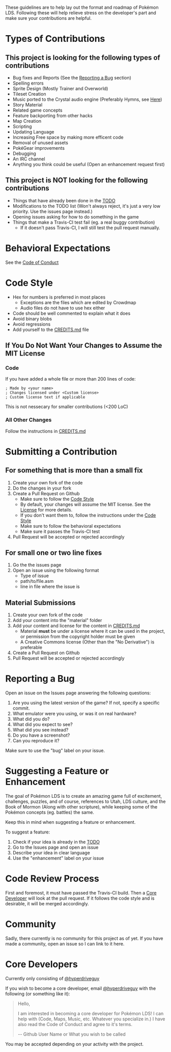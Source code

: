 These guidelines are to help lay out the format and roadmap of Pokémon
LDS. Following these will help relieve stress on the developer's part
and make sure your contributions are helpful.

# Types of Contributions

## This project is looking for the following types of contributions

* Bug fixes and Reports (See the [Reporting a Bug](#reporting-a-bug) section)
* Spelling errors
* Sprite Design (Mostly Trainer and Overworld)
* Tileset Creation
* Music ported to the Crystal audio engine (Preferably Hymns, see [Here](https://www.lds.org/music/library/hymns?lang=eng))
* Story Material
* Related game concepts
* Feature backporting from other hacks
* Map Creation
* Scripting
* Updating Language
* Increasing Free space by making more efficent code
* Removal of unused assets
* PokéGear improvements
* Debugging
* An IRC channel
* Anything you think could be useful (Open an enhancement request first)

## This project is NOT looking for the following contributions

* Things that have already been done in the [TODO](https://github.com/hyperdriveguy/pokelds/blob/master/TODO.md)
* Modifications to the TODO list (Won't always reject, it's just a very
  low priority. Use the issues page instead.)
* Opening issues asking for how to do something in the game
* Things that make a Travis-CI test fail (eg. a real buggy contribution)
    * If it doesn't pass Travis-CI, I will still test the pull request manually.

# Behavioral Expectations

See the [Code of Conduct](https://github.com/hyperdriveguy/pokelds/blob/master/CODE_OF_CONDUCT.md)

# Code Style

* Hex for numbers is preferred in most places
    * Exceptions are the files which are edited by Crowdmap
    * Audio files do not have to use hex either
* Code should be well commented to explain what it does
* Avoid binary blobs
* Avoid regressions
* Add yourself to the [CREDITS.md](https://github.com/hyperdriveguy/pokelds/blob/master/CREDITS.md) file

## If You Do Not Want Your Changes to Assume the MIT License

### Code

If you have added a whole file or more than 200 lines of code:

```assembly
; Made by <your name>
; Changes licensed under <Custom license>
; Custom license text if applicable
```

This is not nessecary for smaller contributions (<200 LoC)

### All Other Changes

Follow the instructions in [CREDITS.md](https://github.com/hyperdriveguy/pokelds/blob/master/CREDITS.md)

# Submitting a Contribution

## For something that is more than a small fix

1. Create your own fork of the code
2. Do the changes in your fork
3. Create a Pull Request on Github
    * Make sure to follow the [Code Style](#code-style)
    * By default, your changes will assume the MIT license. See the
      [License](https://github.com/hyperdriveguy/pokelds/blob/master/LICENSE.md) for more details.
    * If you don't want them to, follow the instructions under the
      [Code Style](#code-style)
    * Make sure to follow the behavioral expectations
    * Make sure it passes the Travis-CI test
4. Pull Request will be accepted or rejected accordingly

## For small one or two line fixes

1. Go the the issues page
2. Open an issue using the following format
    * Type of issue
    * path/to/file.asm
    * line in file where the issue is
    
## Material Submissions

1. Create your own fork of the code
2. Add your content into the "material" folder
3. Add your content and license for the content in [CREDITS.md](https://github.com/hyperdriveguy/pokelds/blob/master/CREDITS.md)
    * Material __must__ be under a license where it can be used in the
      project, or permission from the copyright holder must be given
    * A Creative Commons license (Other than the "No Derivative") is
      preferable
4. Create a Pull Request on Github 
5. Pull Request will be accepted or rejected accordingly
    
# Reporting a Bug

Open an issue on the Issues page answering the following questions:

1. Are you using the latest version of the game? If not, specify a specific commit.
2. What emulator were you using, or was it on real hardware?
3. What did you do?
4. What did you expect to see?
5. What did you see instead?
6. Do you have a screenshot?
7. Can you reproduce it?

Make sure to use the "bug" label on your issue.

# Suggesting a Feature or Enhancement

The goal of Pokémon LDS is to create an amazing game full of excitement,
challenges, puzzles, and of course, references to Utah, LDS culture, and
the Book of Mormon (Along with other scripture), while keeping some of
the Pokémon concepts (eg. battles) the same.

Keep this in mind when suggesting a feature or enhancement.

To suggest a feature:

1. Check if your idea is already in the [TODO](https://github.com/hyperdriveguy/pokelds/blob/master/TODO.md)
2. Go to the Issues page and open an issue
3. Describe your idea in clear language
4. Use the "enhancement" label on your issue

# Code Review Process

First and foremost, it must have passed the Travis-CI build. Then a
[Core Developer](#core-developers) will look at the pull request. If it
follows the code style and is desirable, it will be merged accordingly.

# Community

Sadly, there currently is no community for this project as of yet. If
you have made a community, open an issue so I can link to it here.

# Core Developers

Currently only consisting of [@hyperdriveguy](https://github.com/hyperdriveguy)

If you wish to become a core developer, email [@hyperdriveguy](https://github.com/hyperdriveguy)
with the following (or something like it):

> Hello,
>
> I am interested in becoming a core developer for Pokémon LDS!
> I can help with (Code, Maps, Music, etc. Whatever you specialize in.)
> I have also read the Code of Conduct and agree to it's terms.
> 
> -- Github User Name or What you wish to be called

You may be accepted depending on your activity with the project.
